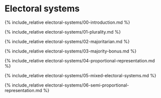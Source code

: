 Electoral systems
==================

{% include_relative electoral-systems/00-introduction.md %}

{% include_relative electoral-systems/01-plurality.md %}

{% include_relative electoral-systems/02-majoritarian.md %}

{% include_relative electoral-systems/03-majority-bonus.md %}

{% include_relative electoral-systems/04-proportional-representation.md %}

{% include_relative electoral-systems/05-mixed-electoral-systems.md %}

{% include_relative electoral-systems/06-semi-proportional-representation.md %}